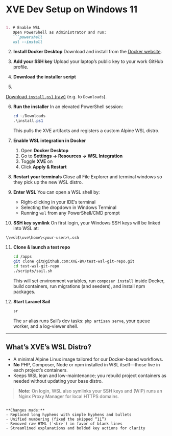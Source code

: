 # XVE Dev Setup on Windows 11

````markdown

1. # Enable WSL  
   Open PowerShell as Administrator and run:
   ```powershell
   wsl --install
````

2. **Install Docker Desktop**
   Download and install from the [Docker website](https://www.docker.com/).

3. **Add your SSH key**
   Upload your laptop’s public key to your work GitHub profile.

4. **Download the installer script**
5. 
[Download `install.ps1` (raw)](https://raw.githubusercontent.com/jonasvanderhaegen-xve/windows-powershell-wsl-distro-importer/main/install.ps1) (e.g. to `Downloads`).

6. **Run the installer**
   In an elevated PowerShell session:

   ```powershell
   cd ~/Downloads
   .\install.ps1
   ```

   This pulls the XVE artifacts and registers a custom Alpine WSL distro.

7. **Enable WSL integration in Docker**

   1. Open **Docker Desktop**
   2. Go to **Settings → Resources → WSL Integration**
   3. Toggle **XVE** on
   4. Click **Apply & Restart**

8. **Restart your terminals**
   Close all File Explorer and terminal windows so they pick up the new WSL distro.

9. **Enter WSL**
   You can open a WSL shell by:

   * Right-clicking in your IDE’s terminal
   * Selecting the dropdown in Windows Terminal
   * Running `wsl` from any PowerShell/CMD prompt

10. **SSH key symlink**
   On first login, your Windows SSH keys will be linked into WSL at:

   ```
   \\wsl$\xve\home\<your-user>\.ssh
   ```

11. **Clone & launch a test repo**

    ```bash
    cd /apps
    git clone git@github.com:XVE-BV/test-wsl-git-repo.git
    cd test-wsl-git-repo
    ./scripts/sail.sh
    ```

    This will set environment variables, run `composer install` inside Docker, build containers, run migrations (and seeders), and install npm packages.

12. **Start Laravel Sail**

    ```bash
    sr
    ```

    The `sr` alias runs Sail’s dev tasks: `php artisan serve`, your queue worker, and a log-viewer shell.

---

## What’s XVE’s WSL Distro?

* A minimal Alpine Linux image tailored for our Docker-based workflows.
* **No** PHP, Composer, Node or npm installed in WSL itself—those live in each project’s containers.
* Keeps WSL lean and low-maintenance; you rebuild project containers as needed without updating your base distro.

> **Note:** On login, WSL also symlinks your SSH keys and (WIP) runs an Nginx Proxy Manager for local HTTPS domains.

```

**Changes made:**
- Replaced long hyphens with simple hyphens and bullets  
- Unified numbering (fixed the skipped “11”)  
- Removed raw HTML (`<br>`) in favor of blank lines  
- Streamlined explanations and bolded key actions for clarity
```
